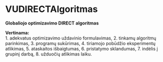 # VUDIRECTAlgoritmas
**Globaliojo optimizavimo DIRECT algoritmas**

  **Vertinama:**\
    1. adekvatus optimizavimo uždavinio formulavimas, 
    2. tinkamų algoritmų parinkimas,
    3. programų sukūrimas,
    4. tiriamojo pobūdžio eksperimentų atlikimas,
    5. ataskaitos išbaigtumas,
    6. pristatymo sklandumas,
    7. indėlis į grupinį darbą,
    8. užduočių atlikimas laiku.
